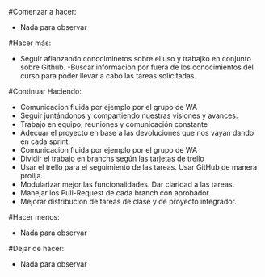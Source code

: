 #Comenzar a hacer:

- Nada para observar

#Hacer más:

- Seguir afianzando conociminetos sobre el uso y trabajko en conjunto sobre Github.
  -Buscar informacion por fuera de los conocimientos del curso para poder llevar a cabo las tareas solicitadas.

#Continuar Haciendo:

- Comunicacion fluida por ejemplo por el grupo de WA
- Seguir juntándonos y compartiendo nuestras visiones y avances.
- Trabajo en equipo, reuniones y comunicación constante
- Adecuar el proyecto en base a las devoluciones que nos vayan dando en cada sprint.
- Comunicacion fluida por ejemplo por el grupo de WA
- Dividir el trabajo en branchs según las tarjetas de trello
- Usar el trello para el seguimiento de las tareas. Usar GitHub de manera prolija.
- Modularizar mejor las funcionalidades. Dar claridad a las tareas.
- Manejar los Pull-Request de cada branch con aprobador.
- Mejorar distribucion de tareas de clase y de proyecto integrador.

#Hacer menos:

- Nada para observar

#Dejar de hacer:

- Nada para observar
